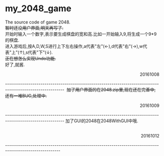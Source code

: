 # my_2048_game
The source code of game 2048.<br>
<s>暂时还没用户界面,明天再写了.</s><br>
开始时输入一个数字,表示要生成棋盘的宽和高.比如一开始输入9,将生成一个9*9的棋盘.<br>
进入游戏后,按A,D,W,S进行上下左右操作,a代表"左"(←),d代表"右"(→),w代表"上"(↑),s代表"下"(↓).<br>
<s>正在想怎么实现Undo功能.</s><br>
好了,就酱.<br>
<p align="right">20161008</p>
  ------------------------------------------------------------------------------------------------------------    
  <s>加了用户界面的在2048.zip里,现在还在完善中,还有一堆BUG,处理中.</s><br>
  <p align="right">20161009</p>
  ------------------------------------------------------------------------------------------------------------  
  加了GUI的2048在2048WithGUI中哦.<br>
  <p align="right">20161012</p>
  ----------------------------------------------------------------------------------------------------------                                                                  
